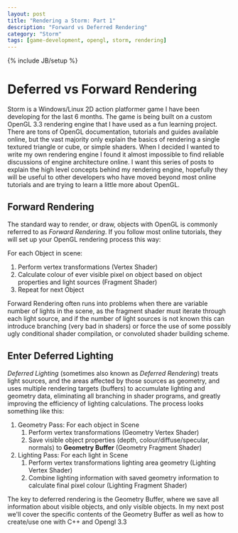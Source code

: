 ```yaml
---
layout: post
title: "Rendering a Storm: Part 1"
description: "Forward vs Deferred Rendering"
category: "Storm"
tags: [game-development, opengl, storm, rendering]
---
```

{% include JB/setup %}

# Deferred vs Forward Rendering

Storm is a Windows/Linux 2D action platformer game I have been developing for the last 6 months. The game is being built on a custom OpenGL 3.3 rendering engine that I have used as a fun learning project. There are tons of OpenGL documentation, tutorials and guides available online, but the vast majority only explain the basics of rendering a single textured triangle or cube, or simple shaders. When I decided I wanted to write my own rendering engine I found it almost impossible to find reliable discussions of engine architecture online. I want this series of posts to explain the high level concepts behind my rendering engine, hopefully they will be useful to other developers who have moved beyond most online tutorials and are trying to learn a little more about OpenGL.<!--more-->

## Forward Rendering

The standard way to render, or draw, objects with OpenGL is commonly referred to as *Forward Rendering*. If you follow most online tutorials, they will set up your OpenGL rendering process this way: 

For each Object in scene:
 
 1. Perform vertex transformations (Vertex Shader)
 2. Calculate colour of ever visible pixel on object based on object properties and light sources (Fragment Shader)
 3. Repeat for next Object

Forward Rendering often runs into problems when there are variable number of lights in the scene, as the fragment shader must iterate through each light source, and if the number of light sources is not known this can introduce branching (very bad in shaders) or force the use of some possibly ugly conditional shader compilation, or convoluted shader building scheme.

## Enter Deferred Lighting

*Deferred Lighting* (sometimes also known as *Deferred Rendering*) treats light sources, and the areas affected by those sources as geometry, and uses multiple rendering targets (buffers) to accumulate lighting and geometry data, eliminating all branching in shader programs, and greatly improving the efficiency of lighting calculations. The process looks something like this:

 1. Geometry Pass: For each object in Scene
    1. Perform vertex transformations (Geometry Vertex Shader)
    2. Save visible object properties (depth, colour/diffuse/specular, normals) to **Geometry Buffer** (Geometry Fragment Shader)
 2. Lighting Pass: For each light in Scene
    1. Perform vertex transformations lighting area geometry (Lighting Vertex Shader)
    2. Combine lighting information with saved geometry information to calculate final pixel colour (Lighting Fragment Shader)

The key to deferred rendering is the Geometry Buffer, where we save all information about visible objects, and only visible objects. In my next post we'll cover the specific contents of the Geometry Buffer as well as how to create/use one with C++ and Opengl 3.3